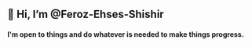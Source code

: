 ## 👋 Hi, I’m @Feroz-Ehses-Shishir
#### I'm open to things and do whatever is needed to make things progress.
